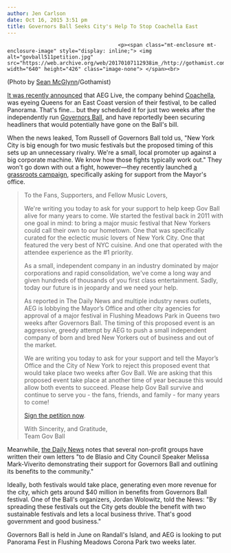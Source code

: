 ```yaml
---
author: Jen Carlson
date: Oct 16, 2015 3:51 pm
title: Governors Ball Seeks City's Help To Stop Coachella East
---
```


	
										<p><span class="mt-enclosure mt-enclosure-image" style="display: inline;"> <img alt="govball511petition.jpg" src="https://web.archive.org/web/20170107112938im_/http://gothamist.com/attachments/arts_jen/govball511petition.jpg" width="640" height="426" class="image-none"> </span><br>
<span class="photo_caption">(Photo by <a href="https://web.archive.org/web/20170107112938/http://www.seanmcglynnphoto.com/">Sean McGlynn</a>/Gothamist)</span></p>

<p><a href="https://web.archive.org/web/20170107112938/http://gothamist.com/2015/09/30/coachella_nyc_panorama.php">It was recently announced</a> that AEG Live, the company behind <a href="https://web.archive.org/web/20170107112938/http://laist.com/tags/coachella">Coachella</a>, was eyeing Queens for an East Coast version of their festival, to be called Panorama. That&apos;s fine... but they scheduled it for just two weeks after the independently run <a href="https://web.archive.org/web/20170107112938/http://gothamist.com/tags/governorsball">Governors Ball</a>, and have reportedly been securing headliners that would potentially have gone on the Ball&apos;s bill. </p>

<p>When the news leaked, Tom Russell of Governors Ball told us, &quot;New York City is big enough for two music festivals but the proposed timing of this sets up an unnecessary rivalry. We&apos;re a small, local promoter up against a big corporate machine. We know how those fights typically work out.&quot; They won&apos;t go down with out a fight, however&#x2014;they recently launched <a href="https://web.archive.org/web/20170107112938/https://www.change.org/p/bill-de-blasio-support-gov-ball-nyc">a grassroots campaign</a>, specifically asking for support from the Mayor&apos;s office.</p>

<blockquote>To the Fans, Supporters, and Fellow Music Lovers,

<p>We&apos;re writing you today to ask for your support to help keep Gov Ball alive for many years to come. We started the festival back in 2011 with one goal in mind: to bring a major music festival that New Yorkers could call their own to our hometown. One that was specifically curated for the eclectic music lovers of New York City. One that featured the very best of NYC cuisine. And one that operated with the attendee experience as the #1 priority.</p>

<p>As a small, independent company in an industry dominated by major corporations and rapid consolidation, we&apos;ve come a long way and given hundreds of thousands of you first class entertainment. Sadly, today our future is in jeopardy and we need your help.</p>

<p>As reported in The Daily News and multiple industry news outlets, AEG is lobbying the Mayor&#x2019;s Office and other city agencies for approval of a major festival in Flushing Meadows Park in Queens two weeks after Governors Ball. The timing of this proposed event is an aggressive, greedy attempt by AEG to push a small independent company of born and bred New Yorkers out of business and out of the market.</p>

<p>We are writing you today to ask for your support and tell the Mayor&#x2019;s Office and the City of New York to reject this proposed event that would take place two weeks after Gov Ball. We are asking that this proposed event take place at another time of year because this would allow both events to succeed. Please help Gov Ball survive and continue to serve you - the fans, friends, and family - for many years to come!</p>

<p><a href="https://web.archive.org/web/20170107112938/https://www.change.org/p/bill-de-blasio-support-gov-ball-nyc">Sign the petition now</a>.</p>

<p>With Sincerity, and Gratitude,<br>
Team Gov Ball</p></blockquote><p></p>

<p>Meanwhile, <a href="https://web.archive.org/web/20170107112938/http://www.nydailynews.com/new-york/governors-ball-petitions-reject-coachella-like-festival-article-1.2400023">the Daily News</a> notes that several non-profit groups have written their own letters &quot;to de Blasio and City Council Speaker Melissa Mark-Viverito demonstrating their support for Governors Ball and outlining its benefits to the community.&quot; </p>

<p>Ideally, both festivals would take place, generating even more revenue for the city, which gets around $40 million in benefits from Governors Ball festival. One of the Ball&apos;s organizers, Jordan Wolowitz, told the News: &quot;By spreading these festivals out the City gets double the benefit with two sustainable festivals and lets a local business thrive. That&apos;s good government and good business.&quot;</p>

<p>Governors Ball is held in June on Randall&apos;s Island, and AEG is looking to put Panorama Fest in Flushing Meadows Corona Park two weeks later.</p>					
										
									
				
